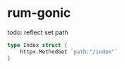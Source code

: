 # rum-gonic

todo: 
reflect set path


```go
type Index struct {
    httpx.MethodGet `path:"/index"`
}
